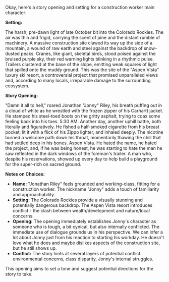 Okay, here's a story opening and setting for a construction worker main character:

**Setting:**

The harsh, pre-dawn light of late October bit into the Colorado Rockies. The air was thin and frigid, carrying the scent of pine and the distant rumble of machinery. A massive construction site clawed its way up the side of a mountain, a wound of raw earth and steel against the backdrop of snow-dusted peaks. Cranes, like giant, skeletal birds, stood poised against the bruised purple sky, their red warning lights blinking in a rhythmic pulse. Trailers clustered at the base of the slope, emitting weak squares of light that spilled onto the muddy ground. This was the site of the "Aspen Vista" luxury ski resort, a controversial project that promised unparalleled views and, according to many locals, irreparable damage to the surrounding ecosystem.

**Story Opening:**

"Damn it all to hell," roared Jonathan "Jonny" Riley, his breath puffing out in a cloud of white as he wrestled with the frozen zipper of his Carhartt jacket. He stamped his steel-toed boots on the gritty asphalt, trying to coax some feeling back into his toes. 5:30 AM. Another day, another uphill battle, both literally and figuratively. He fished a half-smoked cigarette from his breast pocket, lit it with a flick of his Zippo lighter, and inhaled deeply. The nicotine burned a welcome path down his throat, momentarily thawing the chill that had settled deep in his bones. Aspen Vista. He hated the name, he hated the project, and, if he was being honest, he was starting to hate the man he saw reflected in the dark windows of the foreman's trailer. A man who, despite his reservations, showed up every day to help build a playground for the super-rich on sacred ground.

**Notes on Choices:**

*   **Name:** "Jonathan Riley" feels grounded and working-class, fitting for a construction worker. The nickname "Jonny" adds a touch of familiarity and approachability.
*   **Setting:** The Colorado Rockies provide a visually stunning and potentially dangerous backdrop. The Aspen Vista resort introduces conflict - the clash between wealth/development and nature/local concerns.
*   **Opening:** The opening immediately establishes Jonny's character as someone who is tough, a bit cynical, but also internally conflicted. The immediate use of dialogue grounds us in his perspective. We can infer a lot about Jonny just from his reaction to starting his workday. He doesn't love what he does and maybe dislikes aspects of the construction site, but he still shows up.
*   **Conflict:** The story hints at several layers of potential conflict: environmental concerns, class disparity, Jonny's internal struggles.

This opening aims to set a tone and suggest potential directions for the story to take.
